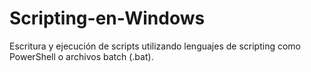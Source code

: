 # Scripting-en-Windows
Escritura y ejecución de scripts utilizando lenguajes de scripting como PowerShell o archivos batch (.bat). 
